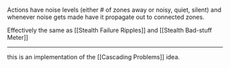Actions have noise levels (either # of zones away or noisy, quiet, silent) and whenever noise gets made have it propagate out to connected zones.

Effectively the same as [[Stealth Failure Ripples]] and [[Stealth Bad-stuff Meter]]

---

this is an implementation of the [[Cascading Problems]] idea.